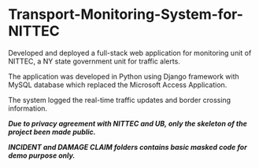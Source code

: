 # Transport-Monitoring-System-for-NITTEC
Developed and deployed a full-stack web application for monitoring unit of NITTEC, a NY state government unit for traffic alerts.

The application was developed in Python using Django framework with MySQL database which replaced the Microsoft Access Application.

The system logged the real-time traffic updates and border crossing information.


***Due to privacy agreement with NITTEC and UB, only the skeleton of the project been made public.***

***INCIDENT and DAMAGE CLAIM folders contains basic masked code for demo purpose only.***
